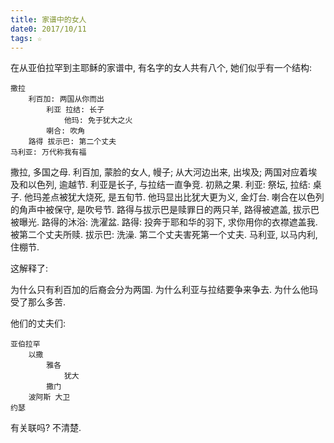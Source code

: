 ```yaml
---
title: 家谱中的女人
date0: 2017/10/11
tags: ☆
---
```


在从亚伯拉罕到主耶稣的家谱中, 有名字的女人共有八个, 她们似乎有一个结构:

    撒拉
        利百加: 两国从你而出
            利亚 拉结: 长子
                他玛: 免于犹大之火
            喇合: 吹角
        路得 拔示巴: 第二个丈夫
    马利亚: 万代称我有福

撒拉, 多国之母.
利百加, 蒙脸的女人, 幔子; 从大河边出来, 出埃及; 两国对应着埃及和以色列, 逾越节.
利亚是长子, 与拉结一直争竞. 初熟之果. 利亚: 祭坛, 拉结: 桌子.
他玛差点被犹大烧死, 是五旬节. 他玛显出比犹大更为义, 金灯台.
喇合在以色列的角声中被保守, 是吹号节.
路得与拔示巴是赎罪日的两只羊, 路得被遮盖, 拔示巴被曝光. 路得的沐浴: 洗濯盆.
    路得: 投奔于耶和华的羽下, 求你用你的衣襟遮盖我. 被第二个丈夫所赎.
    拔示巴: 洗澡. 第二个丈夫害死第一个丈夫.
马利亚, 以马内利, 住棚节.

这解释了:

为什么只有利百加的后裔会分为两国.
为什么利亚与拉结要争来争去.
为什么他玛受了那么多苦.

他们的丈夫们:

    亚伯拉罕
        以撒
            雅各
                犹大
            撒门
        波阿斯 大卫
    约瑟

有关联吗? 不清楚.
